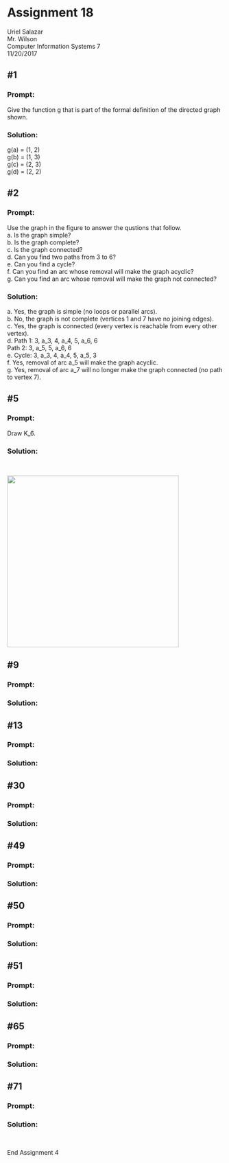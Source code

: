# Assignment 18
Uriel Salazar  
Mr. Wilson  
Computer Information Systems 7  
11/20/2017


## &#35;1

### Prompt:

Give the function g that is part of the formal definition of the directed graph shown.

### Solution:

g(a) = (1, 2)  
g(b) = (1, 3)  
g(c) = (2, 3)  
g(d) = (2, 2)  


## &#35;2

### Prompt:

Use the graph in the figure to answer the qustions that follow.  
a. Is the graph simple?  
b. Is the graph complete?  
c. Is the graph connected?  
d. Can you find two paths from 3 to 6?  
e. Can you find a cycle?  
f. Can you find an arc whose removal will make the graph acyclic?  
g. Can you find an arc whose removal will make the graph not connected?  

### Solution:

a. Yes, the graph is simple (no loops or parallel arcs).  
b. No, the graph is not complete (vertices 1 and 7 have no joining edges).  
c. Yes, the graph is connected (every vertex is reachable from every other vertex).  
d. Path 1: 3, a_3, 4, a_4, 5, a_6, 6  
Path 2: 3, a_5, 5, a_6, 6  
e. Cycle: 3, a_3, 4, a_4, 5, a_5, 3  
f. Yes, removal of arc a_5 will make the graph acyclic.  
g. Yes, removal of arc a_7 will no longer make the graph connected (no path to vertex 7).  

## &#35;5

### Prompt:

Draw K_6.

### Solution:

&nbsp;

<img src="https://i.imgur.com/PKGBqoa.png" width="400" />



## &#35;9

### Prompt:

### Solution:





## &#35;13

### Prompt:

### Solution:





## &#35;30

### Prompt:

### Solution:





## &#35;49

### Prompt:

### Solution:





## &#35;50

### Prompt:

### Solution:





## &#35;51

### Prompt:

### Solution:





## &#35;65

### Prompt:

### Solution:




## &#35;71

### Prompt:

### Solution:




&nbsp;

End Assignment 4
